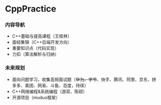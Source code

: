 # CppPractice
### 内容导航
* C++基础与提高课程（王桂林）
* 面经集锦（C++后端开发方向）
* 重要知识点（代码实现）
* 力扣（算法解析与归纳）

### 未来规划
* 面向问题学习，收集高频面试题（~~华为、字节~~、快手、腾讯、阿里、京东、拼多多、美团、网易、斗鱼、百度，待续）
* C++网络编程&系统编程（游双、陈硕）
* 开源项目（muduo框架）